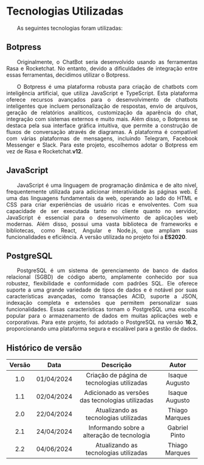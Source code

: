 # Tecnologias Utilizadas

<p align="justify">&emsp;&emsp;As seguintes tecnologias foram utilizadas:</p>

## Botpress
<p align="justify">&emsp;&emsp;Originalmente, o ChatBot seria desenvolvido usando as ferramentas Rasa e Rocketchat. No entanto, devido a dificuldades de integração entre essas ferramentas, decidimos utilizar o Botpress.</p>

<p align="justify">&emsp;&emsp;O Botpress é uma plataforma robusta para criação de chatbots com inteligência artificial, que utiliza JavaScript e TypeScript. Esta plataforma oferece recursos avançados para o desenvolvimento de chatbots inteligentes que incluem personalização de respostas, envio de arquivos, geração de relatórios analíticos, customização da aparência do chat, integração com sistemas externos e muito mais. Além disso, o Botpress se destaca pela sua interface gráfica intuitiva, que permite a construção de fluxos de conversação através de diagramas. A plataforma é compatível com várias plataformas de mensagens, incluindo Telegram, Facebook Messenger e Slack. Para este projeto, escolhemos adotar o Botpress em vez de Rasa e Rocketchat.<b>v12</b>.</p>

## JavaScript
<p align="justify">&emsp;&emsp;JavaScript é uma linguagem de programação dinâmica e de alto nível, frequentemente utilizada para adicionar interatividade às páginas web. É uma das linguagens fundamentais da web, operando ao lado do HTML e CSS para criar experiências de usuário ricas e envolventes. Com sua capacidade de ser executada tanto no cliente quanto no servidor, JavaScript é essencial para o desenvolvimento de aplicações web modernas. Além disso, possui uma vasta biblioteca de frameworks e bibliotecas, como React, Angular e Node.js, que ampliam suas funcionalidades e eficiência. A versão utilizada no projeto foi a <b>ES2020</b>.</p>

## PostgreSQL
<p align="justify">&emsp;&emsp;PostgreSQL é um sistema de gerenciamento de banco de dados relacional (SGBD) de código aberto, amplamente conhecido por sua robustez, flexibilidade e conformidade com padrões SQL. Ele oferece suporte a uma grande variedade de tipos de dados e é notável por suas características avançadas, como transações ACID, suporte a JSON, indexação completa e extensões que permitem personalizar suas funcionalidades. Essas características tornam o PostgreSQL uma escolha popular para o armazenamento de dados em muitas aplicações web e corporativas. Para este projeto, foi adotado o PostgreSQL na versão <b>16.2</b>, proporcionando uma plataforma segura e escalável para a gestão de dados.</p>

## Histórico de versão

| Versão |    Data    |                    Descrição                    |     Autor      |
|:------:|:----------:|:-----------------------------------------------:|:--------------:|
|  1.0   | 01/04/2024 |   Criação de página de tecnologias utilizadas   | Isaque Augusto |
|  1.1   | 02/04/2024 | Adicionado as versões das tecnologias utilizadas| Isaque Augusto |
|  2.0   | 22/04/2024 |    Atualizando as tecnologias utilizadas        | Thiago Marques |
|  2.1   | 24/04/2024 |    Informando sobre a alteração de tecnologia   | Gabriel Pinto  |
|  2.2   | 04/06/2024 |    Atualizando as tecnologias utilizadas        | Thiago Marques |
